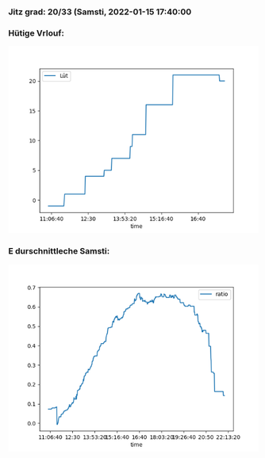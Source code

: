 ### Jitz grad: 20/33 (Samsti, 2022-01-15 17:40:00

### Hütige Vrlouf:
![Graph](Today.png)

### E durschnittleche Samsti:
![Graph](Samsti.png)